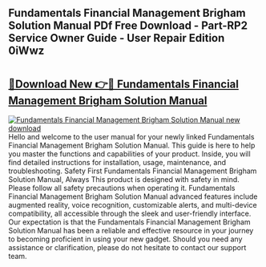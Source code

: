 ## Fundamentals Financial Management Brigham Solution Manual PDf Free Download - Part-RP2 Service Owner Guide - User Repair Edition 0iWwz

# <h2><a href="http://bc74082.oget.top/?id=Fundamentals+Financial+Management+Brigham+Solution+Manual">🔗Download New 👉🔴 Fundamentals Financial Management Brigham Solution Manual</a></h2>

[![Fundamentals Financial Management Brigham Solution Manual new download](https://i.imgur.com/5g1atiW.png)](http://bc74082.oget.top/?id=Fundamentals+Financial+Management+Brigham+Solution+Manual)
Hello and welcome to the user manual for your newly linked Fundamentals Financial Management Brigham Solution Manual. This guide is here to help you master the functions and capabilities of your product. Inside, you will find detailed instructions for installation, usage, maintenance, and troubleshooting. Safety First Fundamentals Financial Management Brigham Solution Manual, Always This product is designed with safety in mind. Please follow all safety precautions when operating it. Fundamentals Financial Management Brigham Solution Manual advanced features include augmented reality, voice recognition, customizable alerts, and multi-device compatibility, all accessible through the sleek and user-friendly interface. Our expectation is that the Fundamentals Financial Management Brigham Solution Manual has been a reliable and effective resource in your journey to becoming proficient in using your new gadget. Should you need any assistance or clarification, please do not hesitate to contact our support team.
